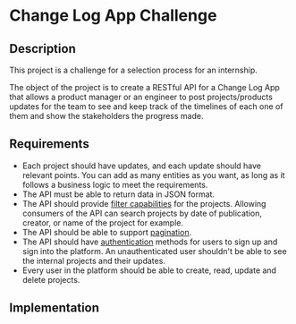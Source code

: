 # Change Log App Challenge

## Description 

This project is a challenge for a selection process for an internship.

The object of the project is to create a RESTful API for a Change Log App that allows a product manager or an engineer to post projects/products updates for the team to see and keep track of the timelines of each one of them and show the stakeholders the progress made.

## Requirements

- Each project should have updates, and each update should have relevant points. You can add as many entities as you want, as long as it follows a business logic to meet the requirements.
- The API must be able to return data in JSON format.
- The API should provide <ins>filter capabilities</ins> for the projects. Allowing consumers of the API can search projects by date of publication, creator, or name of the project for example.
- The API should be able to support <ins>pagination</ins>.
- The API should have <ins>authentication</ins> methods for users to sign up and sign into the platform. An unauthenticated user shouldn't be able to see the internal projects and their updates.
- Every user in the platform should be able to create, read, update and delete projects.

## Implementation
